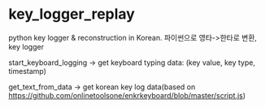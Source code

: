 # key_logger_replay
python key logger &amp; reconstruction in Korean. 파이썬으로 영타->한타로 변환, key logger

start_keyboard_logging -> get keyboard typing data: (key value, key type, timestamp)

get_text_from_data -> get korean key log data(based on https://github.com/onlinetoolsone/enkrkeyboard/blob/master/script.js)
